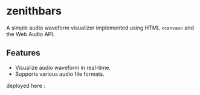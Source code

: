 # zenithbars

A simple audio waveform visualizer implemented using HTML `<canvas>` and the Web Audio API.

## Features

- Visualize audio waveform in real-time.
- Supports various audio file formats.

deployed here : 